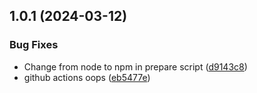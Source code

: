 ## 1.0.1 (2024-03-12)


### Bug Fixes

* Change from node to npm in prepare script ([d9143c8](https://github.com/LynithDev/fastify-filerouting/commit/d9143c88c67bebce767942f409a283ef51054cb6))
* github actions oops ([eb5477e](https://github.com/LynithDev/fastify-filerouting/commit/eb5477eef1b8cb72d410261539ef077a2736ad4b))



